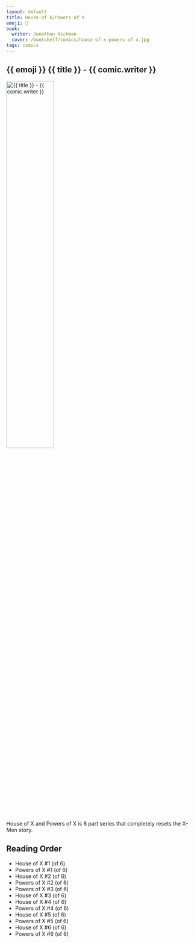 ```yaml
---
layout: default
title: House of X/Powers of X 
emoji: 🦸
book: 
  writer: Jonathan Hickman
  cover: /bookshelf/comics/house-of-x-powers-of-x.jpg
tags: comics
---
```


## {{ emoji }} {{ title }} - {{ comic.writer }}

<img src="{{ comic.cover }}" alt="{{ title }} - {{ comic.writer }}" class="responsive-image img-center" width="50%">

House of X and Powers of X is 6 part series that completely resets the X-Men story.

## Reading Order
- House of X #1 (of 6)
- Powers of X #1 (of 6)
- House of X #2 (of 6)
- Powers of X #2 (of 6)
- Powers of X #3 (of 6)
- House of X #3 (of 6)
- House of X #4 (of 6)
- Powers of X #4 (of 6)
- House of X #5 (of 6)
- Powers of X #5 (of 6)
- House of X #6 (of 6)
- Powers of X #6 (of 6)